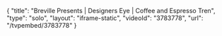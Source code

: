 {
    "title": "Breville Presents | Designers Eye | Coffee and Espresso Tren",
    "type": "solo",
    "layout": "iframe-static",
    "videoId": "3783778",
    "url": "\/tvpembed\/3783778"
}
